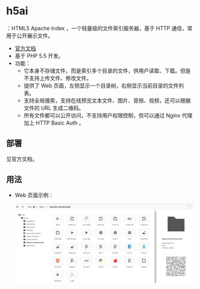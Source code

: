 # h5ai

：HTML5 Apache Index ，一个轻量级的文件索引服务器，基于 HTTP 通信，常用于公开展示文件。
- [官方文档](https://larsjung.de/h5ai/)
- 基于 PHP 5.5 开发。
- 功能：
  - 它本身不存储文件，而是索引多个目录的文件，供用户读取、下载。但是不支持上传文件、修改文件。
  - 提供了 Web 页面，左侧显示一个目录树，右侧显示当前目录的文件列表。
  - 支持全局搜索，支持在线预览文本文件、图片、音频、视频，还可以根据文件的 URL 生成二维码。
  - 所有文件都可以公开访问，不支持用户权限控制，但可以通过 Nginx 代理加上 HTTP Basic Auth 。

## 部署

见官方文档。


## 用法

- Web 页面示例：

  ![](./h5ai.jpg)

